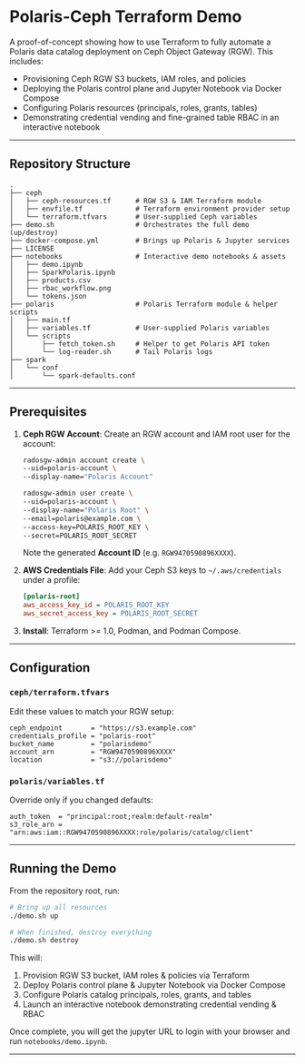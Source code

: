 # Polaris-Ceph Terraform Demo

A proof-of-concept showing how to use Terraform to fully automate a Polaris data catalog deployment on Ceph Object Gateway (RGW). This includes:

- Provisioning Ceph RGW S3 buckets, IAM roles, and policies
- Deploying the Polaris control plane and Jupyter Notebook via Docker Compose
- Configuring Polaris resources (principals, roles, grants, tables)
- Demonstrating credential vending and fine-grained table RBAC in an interactive notebook

---

## Repository Structure

```
.
├── ceph
│   ├── ceph-resources.tf      # RGW S3 & IAM Terraform module
│   ├── envfile.tf             # Terraform environment provider setup
│   └── terraform.tfvars       # User-supplied Ceph variables
├── demo.sh                    # Orchestrates the full demo (up/destroy)
├── docker-compose.yml         # Brings up Polaris & Jupyter services
├── LICENSE
├── notebooks                  # Interactive demo notebooks & assets
│   ├── demo.ipynb
│   ├── SparkPolaris.ipynb
│   ├── products.csv
│   ├── rbac_workflow.png
│   └── tokens.json
├── polaris                    # Polaris Terraform module & helper scripts
│   ├── main.tf               
│   ├── variables.tf           # User-supplied Polaris variables
│   └── scripts
│       ├── fetch_token.sh     # Helper to get Polaris API token
│       └── log-reader.sh      # Tail Polaris logs
├── spark
│   └── conf
│       └── spark-defaults.conf
```

---

## Prerequisites

1. **Ceph RGW Account**: Create an RGW account and IAM root user for the account:



   ```bash
   radosgw-admin account create \
   --uid=polaris-account \
   --display-name="Polaris Account"

   radosgw-admin user create \
   --uid=polaris-account \
   --display-name="Polaris Root" \
   --email=polaris@example.com \
   --access-key=POLARIS_ROOT_KEY \
   --secret=POLARIS_ROOT_SECRET
   ```

   Note the generated **Account ID** (e.g. `RGW9470590896XXXX`).

2. **AWS Credentials File**: Add your Ceph S3 keys to `~/.aws/credentials` under a profile:

   ```ini
   [polaris-root]
   aws_access_key_id = POLARIS_ROOT_KEY
   aws_secret_access_key = POLARIS_ROOT_SECRET
   ```

3. **Install**: Terraform >= 1.0, Podman, and Podman Compose.

---

## Configuration

### `ceph/terraform.tfvars`

Edit these values to match your RGW setup:

```hcl
ceph_endpoint       = "https://s3.example.com"
credentials_profile = "polaris-root"
bucket_name         = "polarisdemo"
account_arn         = "RGW9470590896XXXX"
location            = "s3://polarisdemo"
```

### `polaris/variables.tf`

Override only if you changed defaults:

```hcl
auth_token  = "principal:root;realm:default-realm"
s3_role_arn = "arn:aws:iam::RGW9470590896XXXX:role/polaris/catalog/client"
```

---

## Running the Demo

From the repository root, run:

```bash
# Bring up all resources
./demo.sh up

# When finished, destroy everything
./demo.sh destroy
```

This will:
1. Provision RGW S3 bucket, IAM roles & policies via Terraform
2. Deploy Polaris control plane & Jupyter Notebook via Docker Compose
3. Configure Polaris catalog principals, roles, grants, and tables
4. Launch an interactive notebook demonstrating credential vending & RBAC

Once complete, you will get the jupyter URL to login with your browser and run `notebooks/demo.ipynb`.

---

